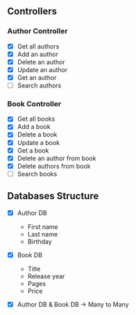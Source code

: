 ## Controllers
### Author Controller
- [x] Get all authors
- [x] Add an author
- [x] Delete an author 
- [x] Update an author
- [x] Get an author
- [ ] Search authors
### Book Controller
- [x] Get all books
- [x] Add a book
- [x] Delete a book
- [x] Update a book
- [x] Get a book
- [x] Delete an author from book
- [x] Delete authors from book
- [ ] Search books

## Databases Structure
- [x] Author DB

    - First name
    - Last name
    - Birthday

- [x] Book DB
    
    - Title
    - Release year
    - Pages
    - Price

- [x] Author DB & Book DB -> Many to Many
